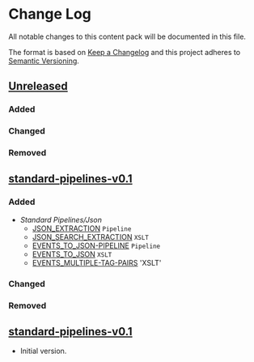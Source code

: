 # Change Log

All notable changes to this content pack will be documented in this file.

The format is based on [Keep a Changelog](http://keepachangelog.com/)
and this project adheres to [Semantic Versioning](http://semver.org/).

## [Unreleased]

### Added

### Changed

### Removed


## [standard-pipelines-v0.1]


### Added
* _Standard Pipelines/Json_ 
    * [JSON_EXTRACTION](#JSON_EXTRACTION) `Pipeline`
    * [JSON_SEARCH_EXTRACTION](#JSON_SEARCH_EXTRACTION) `XSLT`
    * [EVENTS_TO_JSON-PIPELINE](#EVENTS_TO_JSON-PIPELINE) `Pipeline`
    * [EVENTS_TO_JSON](#EVENTS_TO_JSON) `XSLT`
    * [EVENTS_MULTIPLE-TAG-PAIRS](#EVENTS_MULTIPLE-TAG-PAIRS) 'XSLT'
    
### Changed

### Removed

## [standard-pipelines-v0.1]

* Initial version.


[Unreleased]: https://github.com/gchq/stroom-content/compare/standard-pipelines-v0.2...HEAD
[standard-pipelines-v0.2]: https://github.com/gchq/stroom-content/compare/standard-pipelines-v0.1...standard-pipelines-v0.2
[standard-pipelines-v0.1]: https://github.com/gchq/stroom-content/compare/standard-pipelines-v0.1...standard-pipelines-v0.1
